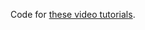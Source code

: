 Code for [these video tutorials](https://www.youtube.com/playlist?list=PLUv1PcPpZB8a7JcxBOQdBpSZmG-FkrQB1).
